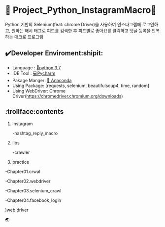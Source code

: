 # :ghost: Project_Python_InstagramMacro:full_moon_with_face:

Python 기반의 Selenium(feat: chrome Driver)을 사용하여 인스타그램에 로그인하고, 원하는 해시
태그로 피드를 검색한 후 피드별로 좋아요를 클릭하고 댓글 등록을 반복하는 매크로 프로그램
 
 ## :heavy_check_mark:Developer Enviroment:shipit:
 
 - Language : [:crocodile:python 3.7](https://www.python.org/)
 - IDE Tool : [:computer:Pycharm](https://www.jetbrains.com/ko-kr/pycharm/)
 - Pakage Manger: [:snake: Anaconda](https://www.anaconda.com/products/individual)
 - Using Package: [requests, selenium, beautifulsoup4, time, random]
 - Using WebDriver: Chrome Driver(https://chromedriver.chromium.org/downloads)


## :trollface:contents
1. instagram

     -hashtag_reply_macro
2. libs

     -crawler
3. practice

 -Chapter01.crwal
 
 -Chapter02.webdriver
 
 -Chapter03.selenium_crawl
 
 -Chapter04.facebook_login

)web driver

 :earth_asia:
 
 
 
 
 


